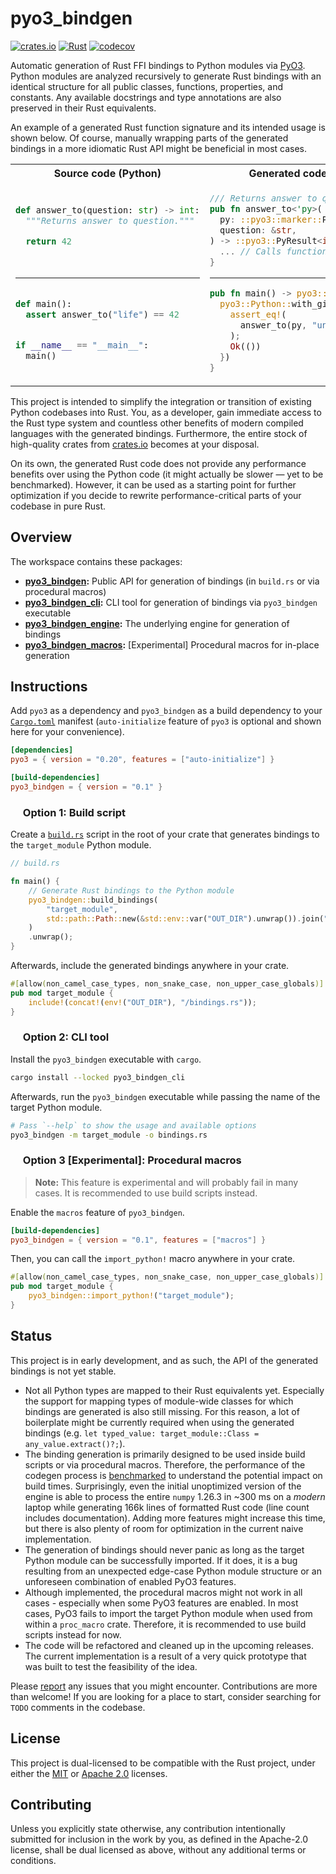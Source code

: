 # pyo3_bindgen

<p align="left">
  <a href="https://crates.io/crates/pyo3_bindgen">                                   <img alt="crates.io" src="https://img.shields.io/crates/v/pyo3_bindgen.svg"></a>
  <a href="https://github.com/AndrejOrsula/pyo3_bindgen/actions/workflows/rust.yml"> <img alt="Rust"      src="https://github.com/AndrejOrsula/pyo3_bindgen/actions/workflows/rust.yml/badge.svg"></a>
  <a href="https://codecov.io/gh/AndrejOrsula/pyo3_bindgen">                         <img alt="codecov"   src="https://codecov.io/gh/AndrejOrsula/pyo3_bindgen/branch/main/graph/badge.svg"></a>
</p>

Automatic generation of Rust FFI bindings to Python modules via [PyO3](https://pyo3.rs). Python modules are analyzed recursively to generate Rust bindings with an identical structure for all public classes, functions, properties, and constants. Any available docstrings and type annotations are also preserved in their Rust equivalents.

An example of a generated Rust function signature and its intended usage is shown below. Of course, manually wrapping parts of the generated bindings in a more idiomatic Rust API might be beneficial in most cases.

<table>
<tr><th><img src="https://www.svgrepo.com/show/354238/python.svg" width="12" height="12"></a> Source code (Python) <img src="https://www.svgrepo.com/show/354238/python.svg" width="12" height="12"></a></th><th><img src="https://rustacean.net/assets/rustacean-flat-noshadow.svg" width="12" height="12"> Generated code (Rust) <img src="https://rustacean.net/assets/rustacean-flat-noshadow.svg" width="12" height="12"></th></tr>
<tr>
<td>

```py
 
def answer_to(question: str) -> int:
  """Returns answer to question."""

  return 42

 
```

______________________________________________________________________

```py
 
def main():
  assert answer_to("life") == 42


if __name__ == "__main__":
  main()
 
```

</td>
<td>

```rs
/// Returns answer to question.
pub fn answer_to<'py>(
  py: ::pyo3::marker::Python<'py>,
  question: &str,
) -> ::pyo3::PyResult<i64> {
  ... // Calls function via `pyo3`
}
```

______________________________________________________________________

```rs
pub fn main() -> pyo3::PyResult<()> {
  pyo3::Python::with_gil(|py| {
    assert_eq!(
      answer_to(py, "universe")?, 42
    );
    Ok(())
  })
}
```

</td>
</tr>
</table>

This project is intended to simplify the integration or transition of existing Python codebases into Rust. You, as a developer, gain immediate access to the Rust type system and countless other benefits of modern compiled languages with the generated bindings. Furthermore, the entire stock of high-quality crates from [crates.io](https://crates.io) becomes at your disposal.

On its own, the generated Rust code does not provide any performance benefits over using the Python code (it might actually be slower — yet to be benchmarked). However, it can be used as a starting point for further optimization if you decide to rewrite performance-critical parts of your codebase in pure Rust.

## Overview

The workspace contains these packages:

- **[pyo3_bindgen](pyo3_bindgen):** Public API for generation of bindings (in `build.rs` or via procedural macros)
- **[pyo3_bindgen_cli](pyo3_bindgen_cli):** CLI tool for generation of bindings via `pyo3_bindgen` executable
- **[pyo3_bindgen_engine](pyo3_bindgen_engine):** The underlying engine for generation of bindings
- **[pyo3_bindgen_macros](pyo3_bindgen_macros):** \[Experimental\] Procedural macros for in-place generation

## Instructions

Add `pyo3` as a dependency and `pyo3_bindgen` as a build dependency to your [`Cargo.toml`](https://doc.rust-lang.org/cargo/reference/manifest.html) manifest (`auto-initialize` feature of `pyo3` is optional and shown here for your convenience).

```toml
[dependencies]
pyo3 = { version = "0.20", features = ["auto-initialize"] }

[build-dependencies]
pyo3_bindgen = { version = "0.1" }
```

### <a href="#-option-1-build-script"><img src="https://rustacean.net/assets/rustacean-flat-noshadow.svg" width="16" height="16"></a> Option 1: Build script

Create a [`build.rs`](https://doc.rust-lang.org/cargo/reference/build-scripts.html) script in the root of your crate that generates bindings to the `target_module` Python module.

```rs
// build.rs

fn main() {
    // Generate Rust bindings to the Python module
    pyo3_bindgen::build_bindings(
        "target_module",
        std::path::Path::new(&std::env::var("OUT_DIR").unwrap()).join("bindings.rs"),
    )
    .unwrap();
}
```

Afterwards, include the generated bindings anywhere in your crate.

```rs
#[allow(non_camel_case_types, non_snake_case, non_upper_case_globals)]
pub mod target_module {
    include!(concat!(env!("OUT_DIR"), "/bindings.rs"));
}
```

### <a href="#-option-2-cli-tool"><img src="https://www.svgrepo.com/show/353478/bash-icon.svg" width="16" height="16"></a> Option 2: CLI tool

Install the `pyo3_bindgen` executable with `cargo`.

```bash
cargo install --locked pyo3_bindgen_cli
```

Afterwards, run the `pyo3_bindgen` executable while passing the name of the target Python module.

```bash
# Pass `--help` to show the usage and available options
pyo3_bindgen -m target_module -o bindings.rs
```

### <a href="#-option-3-experimental-procedural-macros"><img src="https://www.svgrepo.com/show/269868/lab.svg" width="16" height="16"></a> Option 3 \[Experimental\]: Procedural macros

> **Note:** This feature is experimental and will probably fail in many cases. It is recommended to use build scripts instead.

Enable the `macros` feature of `pyo3_bindgen`.

```toml
[build-dependencies]
pyo3_bindgen = { version = "0.1", features = ["macros"] }
```

Then, you can call the `import_python!` macro anywhere in your crate.

```rs
#[allow(non_camel_case_types, non_snake_case, non_upper_case_globals)]
pub mod target_module {
    pyo3_bindgen::import_python!("target_module");
}
```

## Status

This project is in early development, and as such, the API of the generated bindings is not yet stable.

- Not all Python types are mapped to their Rust equivalents yet. Especially the support for mapping types of module-wide classes for which bindings are generated is also still missing. For this reason, a lot of boilerplate might be currently required when using the generated bindings (e.g. `let typed_value: target_module::Class = any_value.extract()?;`).
- The binding generation is primarily designed to be used inside build scripts or via procedural macros. Therefore, the performance of the codegen process is [benchmarked](./pyo3_bindgen_engine/benches/bindgen.rs) to understand the potential impact on build times. Surprisingly, even the initial unoptimized version of the engine is able to process the entire `numpy` 1.26.3 in ~300 ms on a *modern* laptop while generating 166k lines of formatted Rust code (line count includes documentation). Adding more features might increase this time, but there is also plenty of room for optimization in the current naive implementation.
- The generation of bindings should never panic as long as the target Python module can be successfully imported. If it does, it is a bug resulting from an unexpected edge-case Python module structure or an unforeseen combination of enabled PyO3 features.
- Although implemented, the procedural macros might not work in all cases - especially when some PyO3 features are enabled. In most cases, PyO3 fails to import the target Python module when used from within a `proc_macro` crate. Therefore, it is recommended to use build scripts instead for now.
- The code will be refactored and cleaned up in the upcoming releases. The current implementation is a result of a very quick prototype that was built to test the feasibility of the idea.

Please [report](https://github.com/AndrejOrsula/pyo3_bindgen/issues/new) any issues that you might encounter. Contributions are more than welcome! If you are looking for a place to start, consider searching for `TODO` comments in the codebase.

## License

This project is dual-licensed to be compatible with the Rust project, under either the [MIT](LICENSE-MIT) or [Apache 2.0](LICENSE-APACHE) licenses.

## Contributing

Unless you explicitly state otherwise, any contribution intentionally submitted for inclusion in the work by you, as defined in the Apache-2.0 license, shall be dual licensed as above, without any additional terms or conditions.
